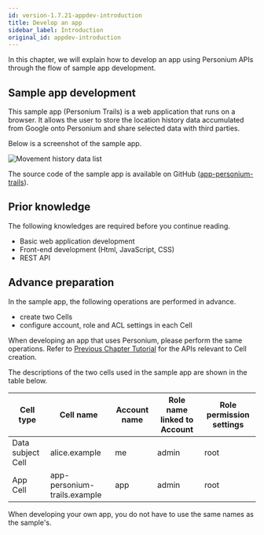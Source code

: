 ```yaml
---
id: version-1.7.21-appdev-introduction
title: Develop an app
sidebar_label: Introduction
original_id: appdev-introduction
---
```


In this chapter, we will explain how to develop an app using Personium APIs through the flow of sample app development.

## Sample app development

This sample app (Personium Trails) is a web application that runs on a browser. It allows the user to store the location history data accumulated from Google onto Personium and share selected data with third parties.

Below is a screenshot of the sample app.

![Movement history data list](assets/getting-started/trails_locations_public.png)

The source code of the sample app is available on GitHub ([app-personium-trails](https://github.com/personium/app-personium-trails)).


## Prior knowledge

The following knowledges are required before you continue reading.

* Basic web application development
* Front-end development (Html, JavaScript, CSS)
* REST API

## Advance preparation

In the sample app, the following operations are performed in advance.

* create two Cells  
* configure account, role and ACL settings in each Cell  

When developing an app that uses Personium, please perform the same operations. Refer to [Previous Chapter Tutorial](../unit-administrator/tutorial.md) for the APIs relevant to Cell creation.

The descriptions of the two cells used in the sample app are shown in the table below.

|Cell type|Cell name|Account name|Role name linked to Account|Role permission settings|
|----|---|---------|-----------------------|--------------|
|Data subject Cell|alice.example|me|admin|root|
|App Cell|app-personium-trails.example|app|admin|root|

When developing your own app, you do not have to use the same names as the sample's.
